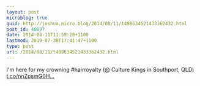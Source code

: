```yaml
---
layout: post
microblog: true
guid: http://joshua.micro.blog/2014/08/11/t498634521433362432.html
post_id: 40897
date: 2014-08-11T11:58:28+1100
lastmod: 2019-07-30T17:41:47+1100
type: post
url: /2014/08/11/t498634521433362432.html
---
```

I'm here for my crowning #hairroyalty (@ Culture Kings in Southport, QLD) [t.co/nnZpsmG0H...](https://t.co/nnZpsmG0Hp)
